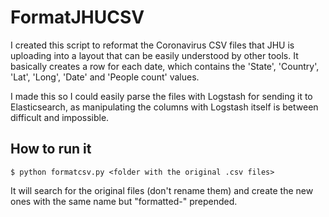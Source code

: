 # FormatJHUCSV
I created this script to reformat the Coronavirus CSV files that JHU is uploading into a layout that can be easily understood by other tools.
It basically creates a row for each date, which contains the 'State', 'Country', 'Lat', 'Long', 'Date' and 'People count' values.

I made this so I could easily parse the files with Logstash for sending it to Elasticsearch, as manipulating the columns with Logstash itself is between difficult and impossible.

## How to run it
```
$ python formatcsv.py <folder with the original .csv files>
```
It will search for the original files (don't rename them) and create the new ones with the same name but "formatted-" prepended.
